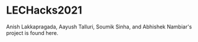 # LECHacks2021

Anish Lakkapragada, Aayush Talluri, Soumik Sinha, and Abhishek Nambiar's project is found here. 